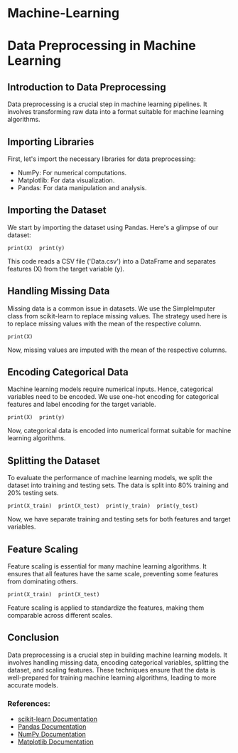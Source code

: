 # Machine-Learning

Data Preprocessing in Machine Learning
======================================

Introduction to Data Preprocessing
----------------------------------

Data preprocessing is a crucial step in machine learning pipelines. It involves transforming raw data into a format suitable for machine learning algorithms.

Importing Libraries
-------------------

First, let's import the necessary libraries for data preprocessing:

*   NumPy: For numerical computations.
*   Matplotlib: For data visualization.
*   Pandas: For data manipulation and analysis.

Importing the Dataset
---------------------

We start by importing the dataset using Pandas. Here's a glimpse of our dataset:

    print(X)  print(y)

This code reads a CSV file ('Data.csv') into a DataFrame and separates features (X) from the target variable (y).

Handling Missing Data
---------------------

Missing data is a common issue in datasets. We use the SimpleImputer class from scikit-learn to replace missing values. The strategy used here is to replace missing values with the mean of the respective column.

    print(X)

Now, missing values are imputed with the mean of the respective columns.

Encoding Categorical Data
-------------------------

Machine learning models require numerical inputs. Hence, categorical variables need to be encoded. We use one-hot encoding for categorical features and label encoding for the target variable.

    print(X)  print(y)

Now, categorical data is encoded into numerical format suitable for machine learning algorithms.

Splitting the Dataset
---------------------

To evaluate the performance of machine learning models, we split the dataset into training and testing sets. The data is split into 80% training and 20% testing sets.

    print(X_train)  print(X_test)  print(y_train)  print(y_test)

Now, we have separate training and testing sets for both features and target variables.

Feature Scaling
---------------

Feature scaling is essential for many machine learning algorithms. It ensures that all features have the same scale, preventing some features from dominating others.

    print(X_train)  print(X_test)

Feature scaling is applied to standardize the features, making them comparable across different scales.

Conclusion
----------

Data preprocessing is a crucial step in building machine learning models. It involves handling missing data, encoding categorical variables, splitting the dataset, and scaling features. These techniques ensure that the data is well-prepared for training machine learning algorithms, leading to more accurate models.

### References:

*   [scikit-learn Documentation](https://scikit-learn.org/stable/documentation.html)
*   [Pandas Documentation](https://pandas.pydata.org/docs/)
*   [NumPy Documentation](https://numpy.org/doc/)
*   [Matplotlib Documentation](https://matplotlib.org/stable/contents.html)

